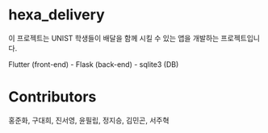 # hexa_delivery

이 프로젝트는 UNIST 학생들이 배달을 함께 시킬 수 있는 앱을 개발하는 프로젝트입니다.


Flutter (front-end) - Flask (back-end) - sqlite3 (DB)


# Contributors
홍준화, 구대희, 진서영, 윤필립, 정지승, 김민곤, 서주혁

